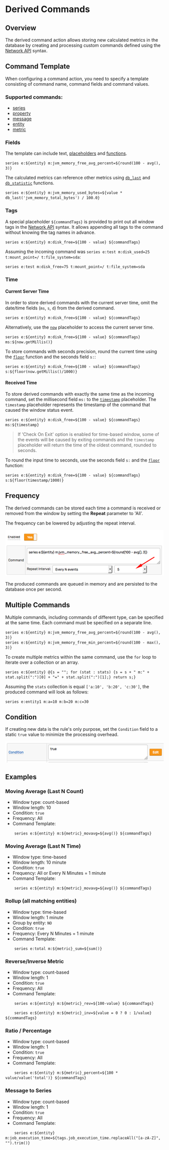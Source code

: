 # Derived Commands

## Overview

The derived command action allows storing new calculated metrics in the database by creating and processing custom commands defined using the [Network API](../api/network/README.md#network-api) syntax.

## Command Template

When configuring a command action, you need to specify a template consisting of command name, command fields and command values.

### Supported commands:

* [series](../api/network/series.md)
* [property](../api/network/property.md)
* [message](../api/network/message.md)
* [entity](../api/network/entity.md)
* [metric](../api/network/metric.md)

### Fields

The template can include text, [placeholders](placeholders.md) and [functions](functions.md).

```ls
series e:${entity} m:jvm_memory_free_avg_percent=${round(100 - avg(), 3)}
```

The calculated metrics can reference other metrics using [`db_last`](functions-db.md#db_last-function) and [`db_statistic`](functions-db.md#db_statistic-function) functions.

```ls
series e:${entity} m:jvm_memory_used_bytes=${value * db_last('jvm_memory_total_bytes') / 100.0}
```

### Tags

A special placeholder `${commandTags}` is provided to print out all window tags in the [Network API](../api/network/series.md#syntax) syntax. It allows appending all tags to the command without knowing the tag names in advance.

```ls
series e:${entity} m:disk_free=${100 - value} ${commandTags}
```

Assuming the incoming command was `series e:test m:disk_used=25 t:mount_point=/ t:file_system=sda`:

```ls
series e:test m:disk_free=75 t:mount_point=/ t:file_system=sda
```

### Time

#### Current Server Time

In order to store derived commands with the current server time, omit the date/time fields (`ms`, `s`, `d`) from the derived command.

```ls
series e:${entity} m:disk_free=${100 - value} ${commandTags}
```

Alternatively, use the [`now`](placeholders.md#time-placeholders) placeholder to access the current server time.

```ls
series e:${entity} m:disk_free=${100 - value} ${commandTags} ms:${now.getMillis()}
```

To store commands with seconds precision, round the current time using the [`floor`](functions.md#mathematical-functions) function and the seconds field `s:`:

```ls
series e:${entity} m:disk_free=${100 - value} ${commandTags} s:${floor(now.getMillis()/1000)}
```

#### Received Time

To store derived commands with exactly the same time as the incoming command, set the millisecond field `ms:` to the [`timestamp`](placeholders.md#time-placeholders) placeholder. The `timestamp` placeholder represents the timestamp of the command that caused the window status event.

```ls
series e:${entity} m:disk_free=${100 - value} ${commandTags} ms:${timestamp}
```

> If 'Check On Exit' option is enabled for time-based window, some of the events will be caused by exiting commands and the `timestamp` placeholder will return the time of the oldest command, rounded to seconds.

To round the input time to seconds, use the seconds field `s:` and the [`floor`](functions.md#mathematical-functions) function:

```ls
series e:${entity} m:disk_free=${100 - value} ${commandTags} s:${floor(timestamp/1000)}
```

## Frequency

The derived commands can be stored each time a command is received or removed from the window by setting the **Repeat** parameter to 'All'.

The frequency can be lowered by adjusting the repeat interval.

![](images/derived_repeat.png)

The produced commands are queued in memory and are persisted to the database once per second.

## Multiple Commands

Multiple commands, including commands of different type, can be specified at the same time. Each command must be specified on a separate line.

```ls
series e:${entity} m:jvm_memory_free_avg_percent=${round(100 - avg(), 3)}
series e:${entity} m:jvm_memory_free_min_percent=${round(100 - max(), 3)}
```

To create multiple metrics within the same command, use the `for` loop to iterate over a collection or an array.

```ls
series e:${entity} @{s = ""; for (stat : stats) {s = s + " m:" + stat.split(":")[0] + "=" + stat.split(":")[1];} return s;}
```

Assuming the `stats` collection is equal `['a:10', 'b:20', 'c:30']`, the produced command will look as follows:

```ls
series e:entity1 m:a=10 m:b=20 m:c=30
```

## Condition

If creating new data is the rule's only purpose, set the `Condition` field to a static `true` value to minimize the processing overhead.

![](images/derived-condition.png)

## Examples

### Moving Average (Last N Count)

* Window type: count-based
* Window length: 10
* Condition: `true`
* Frequency: All
* Command Template:

```ls
	series e:${entity} m:${metric}_movavg=${avg()} ${commandTags}
```

### Moving Average (Last N Time)

* Window type: time-based
* Window length: 10 minute
* Condition: `true`
* Frequency: All or Every N Minutes = 1 minute
* Command Template:

```ls
	series e:${entity} m:${metric}_movavg=${avg()} ${commandTags}
```

### Rollup (all matching entities)

* Window type: time-based
* Window length: 1 minute
* Group by entity: `NO`
* Condition: `true`
* Frequency: Every N Minutes = 1 minute
* Command Template:

```ls
	series e:total m:${metric}_sum=${sum()}
```

### Reverse/Inverse Metric

* Window type: count-based
* Window length: 1
* Condition: `true`
* Frequency: All
* Command Template:

```ls
	series e:${entity} m:${metric}_rev=${100-value} ${commandTags}
```

```ls
	series e:${entity} m:${metric}_inv=${value = 0 ? 0 : 1/value} ${commandTags}
```

### Ratio / Percentage

* Window type: count-based
* Window length: 1
* Condition: `true`
* Frequency: All
* Command Template:

```ls
	series e:${entity} m:${metric}_percent=${100 * value/value('total')} ${commandTags}
```

### Message to Series

* Window type: count-based
* Window length: 1
* Condition: `true`
* Frequency: All
* Command Template:

```ls
	series e:${entity} m:job_execution_time=${tags.job_execution_time.replaceAll("[a-zA-Z]", "").trim()}
```

